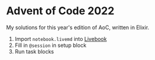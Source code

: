 # Advent of Code 2022

My solutions for this year's edition of AoC, written in Elixir.

1. Import `notebook.livemd` into [Livebook](https://livebook.dev/)
2. Fill in `@session` in setup block
3. Run task blocks
